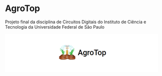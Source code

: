 # AgroTop
Projeto final da disciplina de Circuitos Digitais do Instituto de Ciência e Tecnologia da Universidade Federal de São Paulo
<p align="center">
  <img src="banner-git.png" >
</p>

